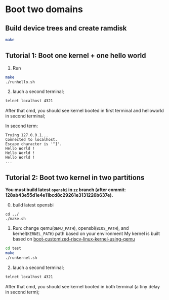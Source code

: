 # Boot two domains

## Build device trees and create ramdisk
```bash
make
```

## Tutorial 1: Boot one kernel + one hello world
1. Run
```bash
make
./runhello.sh
```

2. lauch a second terminal;
```bash
telnet localhost 4321
```
After that cmd, you should see kernel booted in first terminal and helloworld in second terminal;

In second term:
```
Trying 127.0.0.1...                                                                                                     
Connected to localhost.                                                                                                 
Escape character is '^]'.                                                                                               
Hello World !               
Hello World !  
Hello World !  
...
```

## Tutorial 2: Boot two kernel in two partitions
**You must build latest `opensbi` in `zz` branch (after commit: 128ab43e55d1e4e11bcd8c29261e3131226b637e).**

0. build latest opensbi
```
cd ../
./make.sh
```

1. Run: change qemu(`QEMU_PATH`), opensbi(`BIOS_PATH`), and kernel(`KERNEL_PATH`) path based on your environment
My kernel is built based on [boot-customized-riscv-linux-kernel-using-qemu](https://github.com/MSRSSP/hardware-partition-docs/blob/main/boot-tutorial.md#option-2-boot-customized-riscv-linux-kernel-using-qemu)

```bash
cd test
make
./runkernel.sh
```

2. lauch a second terminal;
```bash
telnet localhost 4321
```
After that cmd, you should see kernel booted in both terminal (a tiny delay in second term);